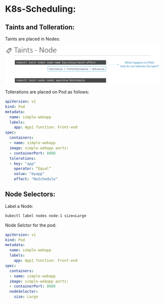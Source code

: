# K8s-Scheduling:

## Taints and Tolleration:

Taints are placed in Nodes:

![1692920183923](image/Readme/1692920183923.png)

Tollerations are placed on Pod as follows:

```yaml
apiVersion: v1 
kind: Pod 
metadata:
  name: simple-webapp 
  labels:
    app: App1 function: Front-end
spec:
  containers:
  - name: simple-webapp
  image: simple-webapp ports:
  - containerPort: 8080
  tolerations:
  - key: "app"
    operator: “Equal”
    value: "myapp"
    effect: "NoSchedule"
```

## Node Selectors:

Label a Node:

```bash
kubectl label nodes node-1 size=Large
```

Node Selctor for the pod:

```yaml
apiVersion: v1 
kind: Pod 
metadata:
  name: simple-webapp 
  labels:
    app: App1 function: Front-end
spec:
  containers:
  - name: simple-webapp
  image: simple-webapp ports:
  - containerPort: 8080
  nodeSelector:
    size: Large
```
